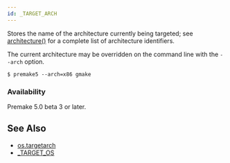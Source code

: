 ```yaml
---
id: _TARGET_ARCH
---
```


Stores the name of the architecture currently being targeted; see [architecture()](architecture.md) for a complete list of architecture identifiers.

The current architecture may be overridden on the command line with the `--arch` option.

```
$ premake5 --arch=x86 gmake
```

### Availability ###

Premake 5.0 beta 3 or later.


## See Also ##

* [os.targetarch](os/os.targetarch.md)
* [_TARGET_OS](globals/premake_TARGET_OS.md)
